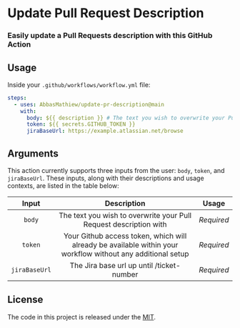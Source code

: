 # Update Pull Request Description

### Easily update a Pull Requests description with this GitHub Action

## Usage

Inside your `.github/workflows/workflow.yml` file:

```yaml
steps:
  - uses: AbbasMathiew/update-pr-description@main
    with:
      body: ${{ description }} # The text you wish to overwrite your Pull Request description with, can be a variable or a string
      token: ${{ secrets.GITHUB_TOKEN }}
      jiraBaseUrl: https://example.atlassian.net/browse
```

## Arguments

This action currently supports three inputs from the user: `body`, `token`, and `jiraBaseUrl`. These inputs, along with their descriptions and usage contexts, are listed in the table below:

|  Input  |                                                 Description                                                 |   Usage    |
| :-----: | :---------------------------------------------------------------------------------------------------------: | :--------: |
| `body`  |                      The text you wish to overwrite your Pull Request description with                      | _Required_ |
| `token` | Your Github access token, which will already be available within your workflow without any additional setup | _Required_ |
| `jiraBaseUrl` | The Jira base url up until /ticket-number  | _Required_ |

## License

The code in this project is released under the [MIT](license).
